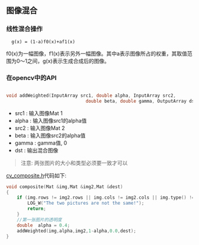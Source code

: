 ## 图像混合

### 线性混合操作

```
  g(x) = (1-a)f0(x)+af1(x)
```
f0(x)为一幅图像，f1(x)表示另外一幅图像。其中a表示图像所占的权重，其取值范围为0～1之间，g(x)表示生成合成后的图像。


### 在opencv中的API

```c++

void addWeighted(InputArray src1, double alpha, InputArray src2,
                              double beta, double gamma, OutputArray dst, int dtype = -1);
```

 - src1 : 输入图像Mat 1
 - alpha : 输入图像src1的alpha值
 - src2 : 输入图像Mat 2
 - beta : 输入图像src2的alpha值
 - gamma : gamma值, 0
 - dst : 输出混合图像

 > 注意: 两张图片的大小和类型必须要一致才可以

 [cv_composite.h](app/src/main/cpp/composite/cv_composite.h)代码如下:

 ```c++
 void composite(Mat &img,Mat &img2,Mat &dest)
 {
     if (img.rows != img2.rows || img.cols != img2.cols || img.type() != img2.type()){
         LOG_W("The two pictures are not the same!");
         return;
     }
     //第一张图片的透明度
     double  alpha = 0.4;
     addWeighted(img,alpha,img2,1-alpha,0.0,dest);
 }
 ```

